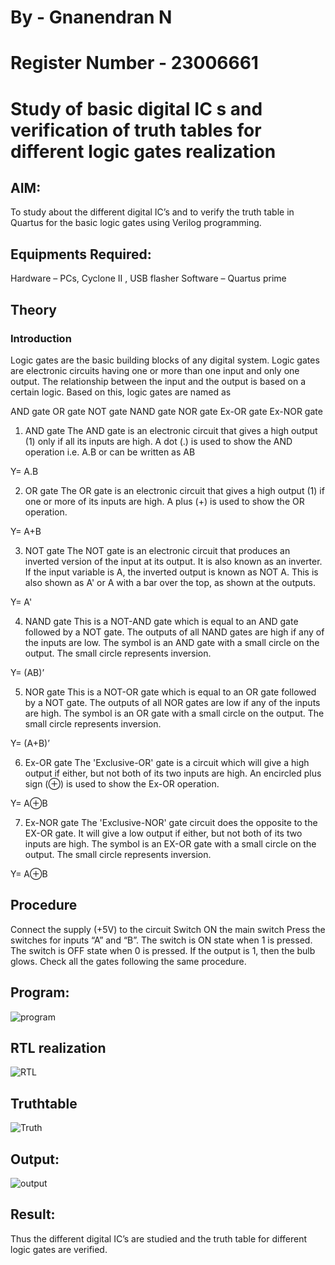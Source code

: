 # By - Gnanendran N
# Register Number - 23006661
# Study of basic digital IC s and verification of truth tables for different logic gates realization
## AIM:
To study about the different digital IC’s and to verify the truth table in Quartus for the basic logic gates using Verilog programming.

## Equipments Required:
Hardware – PCs, Cyclone II , USB flasher
Software – Quartus prime
## Theory
### Introduction
Logic gates are the basic building blocks of any digital system. Logic gates are electronic circuits having one or more than one input and only one output. The relationship between the input and the output is based on a certain logic. Based on this, logic gates are named as

AND gate
OR gate
NOT gate
NAND gate
NOR gate
Ex-OR gate
Ex-NOR gate
1) AND gate
The AND gate is an electronic circuit that gives a high output (1) only if all its inputs are high. A dot (.) is used to show the AND operation i.e. A.B or can be written as AB

Y= A.B

2) OR gate
The OR gate is an electronic circuit that gives a high output (1) if one or more of its inputs are high. A plus (+) is used to show the OR operation.

Y= A+B

3) NOT gate
The NOT gate is an electronic circuit that produces an inverted version of the input at its output. It is also known as an inverter. If the input variable is A, the inverted output is known as NOT A. This is also shown as A' or A with a bar over the top, as shown at the outputs.

Y= A'

4) NAND gate
This is a NOT-AND gate which is equal to an AND gate followed by a NOT gate. The outputs of all NAND gates are high if any of the inputs are low. The symbol is an AND gate with a small circle on the output. The small circle represents inversion.

Y= (AB)’

5) NOR gate
This is a NOT-OR gate which is equal to an OR gate followed by a NOT gate. The outputs of all NOR gates are low if any of the inputs are high. The symbol is an OR gate with a small circle on the output. The small circle represents inversion.

Y= (A+B)’

6) Ex-OR gate
The 'Exclusive-OR' gate is a circuit which will give a high output if either, but not both of its two inputs are high. An encircled plus sign (⊕) is used to show the Ex-OR operation.

Y= A⊕B

7) Ex-NOR gate
The 'Exclusive-NOR' gate circuit does the opposite to the EX-OR gate. It will give a low output if either, but not both of its two inputs are high. The symbol is an EX-OR gate with a small circle on the output. The small circle represents inversion.

Y= A⊕B

## Procedure
Connect the supply (+5V) to the circuit
Switch ON the main switch
Press the switches for inputs “A” and “B”. The switch is ON state when 1 is pressed. The switch is OFF state when 0 is pressed.
If the output is 1, then the bulb glows.
Check all the gates following the same procedure.
## Program:
![program](https://github.com/GnanendranN/Study-of-basic-digital-IC-s-and-verification-of-truth-tables-for-different-logic-gates-realization-/assets/138955207/b32b4276-be8c-4c95-a476-5cc86da19fba)

## RTL realization
![RTL](https://github.com/GnanendranN/Study-of-basic-digital-IC-s-and-verification-of-truth-tables-for-different-logic-gates-realization-/assets/138955207/979461b6-2ef4-471c-af2b-fabbb2aff3ea)

## Truthtable
![Truth](https://github.com/GnanendranN/Study-of-basic-digital-IC-s-and-verification-of-truth-tables-for-different-logic-gates-realization-/assets/138955207/21e3b0d3-1282-44a5-8309-d1c2342fc675)

## Output:
![output](https://github.com/GnanendranN/Study-of-basic-digital-IC-s-and-verification-of-truth-tables-for-different-logic-gates-realization-/assets/138955207/3564de59-a25c-464f-a7e9-5fb2dee99a9d)

## Result:
Thus the different digital IC’s are studied and the truth table for different logic gates are verified.
